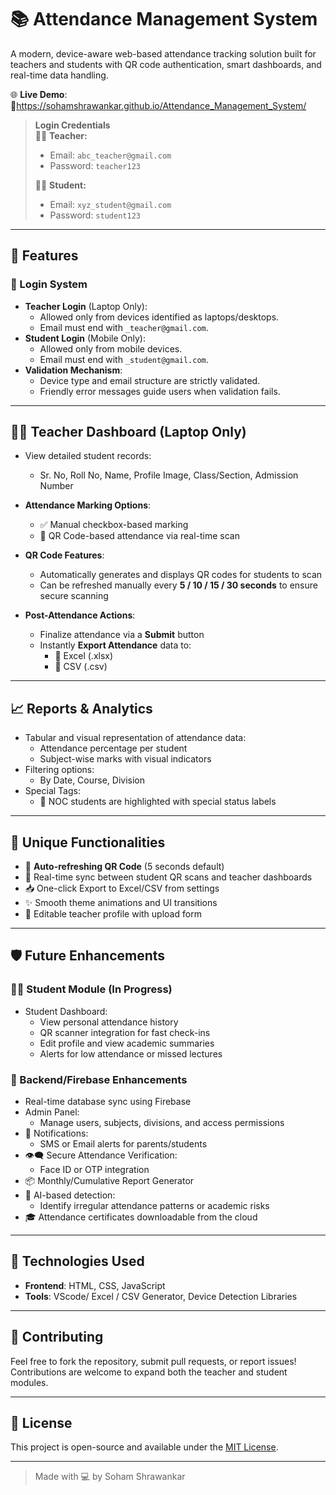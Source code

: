 # 📚 Attendance Management System

A modern, device-aware web-based attendance tracking solution built for teachers and students with QR code authentication, smart dashboards, and real-time data handling.

🌐 **Live Demo**: 🔗https://sohamshrawankar.github.io/Attendance_Management_System/ 
> **Login Credentials**  
> 👩‍🏫 **Teacher:**  
> - Email: `abc_teacher@gmail.com`  
> - Password: `teacher123`  
>  
> 👨‍🎓 **Student:**  
> - Email: `xyz_student@gmail.com`  
> - Password: `student123`  

---

## 🎯 Features

### 🔐 Login System
- **Teacher Login** (Laptop Only):  
  - Allowed only from devices identified as laptops/desktops.
  - Email must end with `_teacher@gmail.com`.
- **Student Login** (Mobile Only):  
  - Allowed only from mobile devices.
  - Email must end with `_student@gmail.com`.
- **Validation Mechanism**:  
  - Device type and email structure are strictly validated.
  - Friendly error messages guide users when validation fails.

---

## 👩‍🏫 Teacher Dashboard (Laptop Only)
- View detailed student records:
  - Sr. No, Roll No, Name, Profile Image, Class/Section, Admission Number
- **Attendance Marking Options**:
  - ✅ Manual checkbox-based marking
  - 📸 QR Code-based attendance via real-time scan

- **QR Code Features**:
  - Automatically generates and displays QR codes for students to scan
  - Can be refreshed manually every **5 / 10 / 15 / 30 seconds** to ensure secure scanning

- **Post-Attendance Actions**:
  - Finalize attendance via a **Submit** button
  - Instantly **Export Attendance** data to:
    - 📄 Excel (.xlsx)
    - 📄 CSV (.csv)

---

## 📈 Reports & Analytics
- Tabular and visual representation of attendance data:
  - Attendance percentage per student
  - Subject-wise marks with visual indicators
- Filtering options:
  - By Date, Course, Division
- Special Tags:
  - 🛑 NOC students are highlighted with special status labels

---

## 🚀 Unique Functionalities
- 🔁 **Auto-refreshing QR Code** (5 seconds default)
- 🔄 Real-time sync between student QR scans and teacher dashboards
- 📥 One-click Export to Excel/CSV from settings
- ✨ Smooth theme animations and UI transitions
- 🧭 Editable teacher profile with upload form

---

## 🛡️ Future Enhancements

### 🧑‍🎓 Student Module (In Progress)
- Student Dashboard:
  - View personal attendance history
  - QR scanner integration for fast check-ins
  - Edit profile and view academic summaries
  - Alerts for low attendance or missed lectures

### 🔗 Backend/Firebase Enhancements
- Real-time database sync using Firebase
- Admin Panel:
  - Manage users, subjects, divisions, and access permissions
- 📧 Notifications:
  - SMS or Email alerts for parents/students
- 👁️‍🗨️ Secure Attendance Verification:
  - Face ID or OTP integration
- 📦 Monthly/Cumulative Report Generator
- 🧠 AI-based detection:
  - Identify irregular attendance patterns or academic risks
- 🎓 Attendance certificates downloadable from the cloud

---

## 📌 Technologies Used
- **Frontend**: HTML, CSS, JavaScript   
- **Tools**: VScode/ Excel / CSV Generator, Device Detection Libraries  

---

## 🙌 Contributing
Feel free to fork the repository, submit pull requests, or report issues! Contributions are welcome to expand both the teacher and student modules.

---

## 📜 License
This project is open-source and available under the [MIT License](LICENSE).

---

> Made with 💻 by Soham Shrawankar
